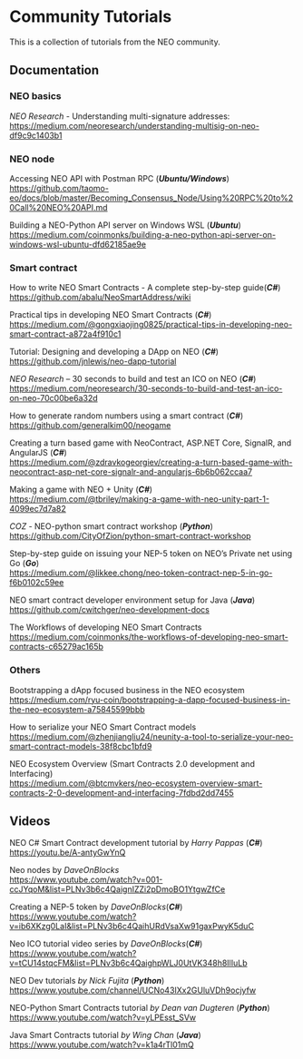 # Community Tutorials

This is a collection of tutorials from the NEO community.

## Documentation

### NEO basics

*NEO Research* - Understanding multi-signature addresses: <br>
https://medium.com/neoresearch/understanding-multisig-on-neo-df9c9c1403b1

### NEO node

Accessing NEO API with Postman RPC (***Ubuntu/Windows***) <br>
https://github.com/taomo-eo/docs/blob/master/Becoming_Consensus_Node/Using%20RPC%20to%20Call%20NEO%20API.md

Building a NEO-Python API server on Windows WSL (***Ubuntu***) <br>
https://medium.com/coinmonks/building-a-neo-python-api-server-on-windows-wsl-ubuntu-dfd62185ae9e

### Smart contract

How to write NEO Smart Contracts - A complete step-by-step guide(***C#***) <br>
https://github.com/abalu/NeoSmartAddress/wiki

Practical tips in developing NEO Smart Contracts (***C#***) <br>
<https://medium.com/@gongxiaojing0825/practical-tips-in-developing-neo-smart-contract-a872a4f910c1>

Tutorial: Designing and developing a DApp on NEO (***C#***) <br>
https://github.com/jnlewis/neo-dapp-tutorial

*NEO Research* – 30 seconds to build and test an ICO on NEO (***C#***) <br>
https://medium.com/neoresearch/30-seconds-to-build-and-test-an-ico-on-neo-70c00be6a32d 

How to generate random numbers using a smart contract (***C#***) <br>
https://github.com/generalkim00/neogame

Creating a turn based game with NeoContract, ASP.NET Core, SignalR, and AngularJS (***C#***) <br>
<https://medium.com/@zdravkogeorgiev/creating-a-turn-based-game-with-neocontract-asp-net-core-signalr-and-angularjs-6b6b062ccaa7>

Making a game with NEO + Unity (***C#***) <br>
<https://medium.com/@tbriley/making-a-game-with-neo-unity-part-1-4099ec7d7a82>

*COZ* - NEO-python smart contract workshop (***Python***) <br>
https://github.com/CityOfZion/python-smart-contract-workshop

Step-by-step guide on issuing your NEP-5 token on NEO’s Private net using Go (***Go***) <br>
<https://medium.com/@likkee.chong/neo-token-contract-nep-5-in-go-f6b0102c59ee>

NEO smart contract developer environment setup for Java (***Java***) <br>
https://github.com/cwitchger/neo-development-docs

The Workflows of developing NEO Smart Contracts <br>
https://medium.com/coinmonks/the-workflows-of-developing-neo-smart-contracts-c65279ac165b

### Others

Bootstrapping a dApp focused business in the NEO ecosystem<br>
https://medium.com/ryu-coin/bootstrapping-a-dapp-focused-business-in-the-neo-ecosystem-a75845599bbb

How to serialize your NEO Smart Contract models<br>
<https://medium.com/@zhenjiangliu24/neunity-a-tool-to-serialize-your-neo-smart-contract-models-38f8cbc1bfd9>

NEO Ecosystem Overview (Smart Contracts 2.0 development and Interfacing)<br>
<https://medium.com/@btcmvkers/neo-ecosystem-overview-smart-contracts-2-0-development-and-interfacing-7fdbd2dd7455>

## Videos

NEO C# Smart Contract development tutorial by *Harry Pappas* (***C#***)<br>
https://youtu.be/A-antyGwYnQ

Neo nodes by *DaveOnBlocks* <br>
https://www.youtube.com/watch?v=001-ccJYqoM&list=PLNv3b6c4QaignIZZi2pDmoBO1YtgwZfCe

Creating a NEP-5 token by *DaveOnBlocks*(***C#***) <br>
https://www.youtube.com/watch?v=ib6XKzg0LaI&list=PLNv3b6c4QaihURdVsaXw91gaxPwyK5duC

Neo ICO tutorial video series by *DaveOnBlocks*(***C#***) <br>
https://www.youtube.com/watch?v=tCU14stqcFM&list=PLNv3b6c4QaighpWLJ0UtVK348h8IlIuLb

NEO Dev tutorials *by Nick Fujita* (***Python***) <br>
https://www.youtube.com/channel/UCNo43IXx2GUluVDh9ocjyfw 

NEO-Python Smart Contracts tutorial *by Dean van Dugteren* (***Python***) <br>
https://www.youtube.com/watch?v=yLPEsst_SVw

Java Smart Contracts tutorial *by Wing Chan* (***Java***) <br>
https://www.youtube.com/watch?v=k1a4rTl01mQ 



